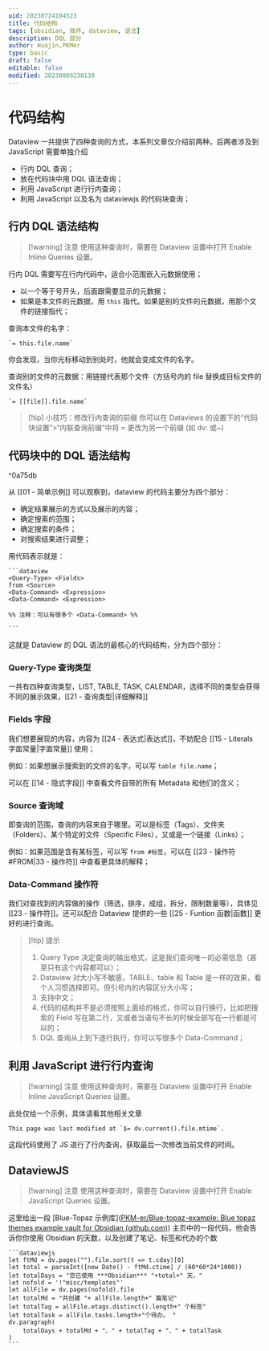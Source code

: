 ```yaml
---
uid: 20230724104523
title: 代码结构
tags: [obsidian, 插件, dataview, 语法]
description: DQL 部分
author: Huajin,PKMer
type: basic
draft: false
editable: false
modified: 20230809230138
---
```


# 代码结构

Dataview 一共提供了四种查询的方式，本系列文章仅介绍前两种，后两者涉及到 JavaScript 需要单独介绍

- 行内 DQL 查询；
- 放在代码块中用 DQL 语法查询；
- 利用 JavaScript 进行行内查询；
- 利用 JavaScript 以及名为 dataviewjs 的代码块查询；

## 行内 DQL 语法结构

> [!warning] 注意
> 使用这种查询时，需要在 Dataview 设置中打开 Enable Inline Queries 设置。

行内 DQL 需要写在行内代码中，适合小范围嵌入元数据使用；

- 以一个等于号开头，后面跟需要显示的元数据；
- 如果是本文件的元数据，用 `this` 指代。如果是别的文件的元数据，用那个文件的链接指代；

查询本文件的名字：

```
`= this.file.name`
```

你会发现，当你光标移动到别处时，他就会变成文件的名字。

查询别的文件的元数据：用链接代表那个文件（方括号内的 file 替换成目标文件的文件名）

```
`= [[file]].file.name`
```

> [!tip] 小技巧：修改行内查询的前缀
> 你可以在 Dataviews 的设置下的“代码块设置”>“内联查询前缀”中将 = 更改为另一个前缀 (如 dv: 或~)

## 代码块中的 DQL 语法结构

^0a75db

从 [[01 - 简单示例]] 可以观察到，dataview 的代码主要分为四个部分：

- 确定结果展示的方式以及展示的内容；
- 确定搜索的范围；
- 确定搜索的条件；
- 对搜索结果进行调整；

用代码表示就是：

`````示例源码
```dataview
<Query-Type> <Fields> 
from <Source> 
<Data-Command> <Expression> 
<Data-Command> <Expression> 

%% 注释：可以有很多个 <Data-Command> %%

```
`````

这就是 Dataview 的 DQL 语法的最核心的代码结构，分为四个部分：

### Query-Type 查询类型

一共有四种查询类型，LIST, TABLE, TASK, CALENDAR，选择不同的类型会获得不同的展示效果，[[21 - 查询类型|详细解释]]

### Fields 字段

我们想要展现的内容，内容为 [[24 - 表达式|表达式]]，不妨配合 [[15 - Literals 字面常量|字面常量]] 使用；

例如：如果想展示搜索到的文件的名字，可以写 `table file.name`；

可以在 [[14 - 隐式字段]] 中查看文件自带的所有 Metadata 和他们的含义；

### Source 查询域

即查询的范围，查询的内容来自于哪里。可以是标签（Tags）、文件夹（Folders）、某个特定的文件（Specific Files），又或是一个链接（Links）；

例如：如果范围是含有某标签，可以写 `from #标签`，可以在 [[23 - 操作符#FROM|33 - 操作符]] 中查看更具体的解释；

### Data-Command 操作符

我们对查找到的内容做的操作（筛选，排序，成组，拆分，限制数量等），具体见 [[23 - 操作符]]。还可以配合 Dataview 提供的一些 [[25 - Funtion 函数|函数]] 更好的进行查询。

> [!tip] 提示
> 1. Query Type 决定查询的输出格式，这是我们查询唯一的必需信息（甚至只有这个内容都可以）；
> 2. Dataview 对大小写不敏感，TABLE、table 和 Table 是一样的效果，看个人习惯选择即可。但引号内的内容区分大小写；
> 3. 支持中文；
> 4. 代码的结构并不是必须按照上面给的格式，你可以自行换行，比如把搜索的 Field 写在第二行，又或者当语句不长的时候全部写在一行都是可以的；
> 5. DQL 查询从上到下逐行执行，你可以写很多个 Data-Command；

## 利用 JavaScript 进行行内查询

> [!warning] 注意
> 使用这种查询时，需要在 Dataview 设置中打开 Enable Inline JavaScript Queries 设置。

此处仅给一个示例，具体请看其他相关文章

`````示例代码
This page was last modified at `$= dv.current().file.mtime`.
`````

这段代码使用了 JS 进行了行内查询，获取最后一次修改当前文件的时间。

## DataviewJS

> [!warning] 注意
> 使用这种查询时，需要在 Dataview 设置中打开 Enable JavaScript Queries 设置。

这里给出一段 [Blue-Topaz 示例库]([PKM-er/Blue-topaz-example: Blue topaz themes example vault for Obsidian (github.com)](https://github.com/PKM-er/Blue-topaz-example)) 主页中的一段代码，他会告诉你你使用 Obsidian 的天数，以及创建了笔记、标签和代办的个数

`````示例代码
```dataviewjs
let ftMd = dv.pages("").file.sort(t => t.cday)[0]
let total = parseInt([new Date() - ftMd.ctime] / (60*60*24*1000))
let totalDays = "您已使用 ***Obsidian*** "+total+" 天，"
let nofold = '!"misc/templates"'
let allFile = dv.pages(nofold).file
let totalMd = "共创建 "+ allFile.length+" 篇笔记"
let totalTag = allFile.etags.distinct().length+" 个标签"
let totalTask = allFile.tasks.length+"个待办。 "
dv.paragraph(
	totalDays + totalMd + "、" + totalTag + "、" + totalTask
)
```
`````
